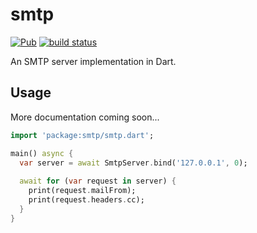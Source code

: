 # smtp
[![Pub](https://img.shields.io/pub/v/smtp.svg)](https://pub.dartlang.org/packages/smtp)
[![build status](https://travis-ci.org/thosakwe/smtp.svg)](https://travis-ci.org/thosakwe/smtp)

An SMTP server implementation in Dart.

## Usage
More documentation coming soon...

```dart
import 'package:smtp/smtp.dart';

main() async {
  var server = await SmtpServer.bind('127.0.0.1', 0);
  
  await for (var request in server) {
    print(request.mailFrom);
    print(request.headers.cc);
  }
}
```